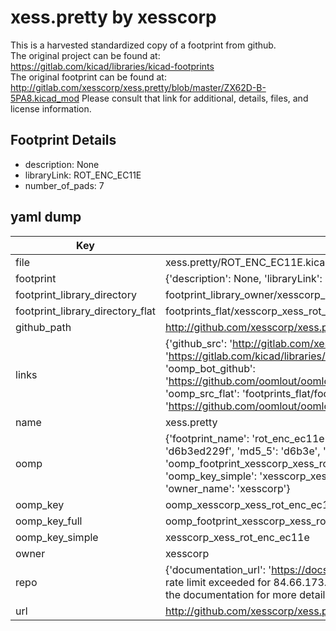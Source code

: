 # xess.pretty by xesscorp  
This is a harvested standardized copy of a footprint from github.  
The original project can be found at:  
https://gitlab.com/kicad/libraries/kicad-footprints  
The original footprint can be found at:
http://gitlab.com/xesscorp/xess.pretty/blob/master/ZX62D-B-5PA8.kicad_mod
Please consult that link for additional, details, files, and license information.  
## Footprint Details
* description: None  
* libraryLink: ROT_ENC_EC11E  
* number_of_pads: 7  
## yaml dump  
| Key | Value |  
| --- | --- |  
| file | xess.pretty/ROT_ENC_EC11E.kicad_mod |  
| footprint | {'description': None, 'libraryLink': 'ROT_ENC_EC11E', 'number_of_pads': 7} |  
| footprint_library_directory | footprint_library_owner/xesscorp_xess.pretty |  
| footprint_library_directory_flat | footprints_flat/xesscorp_xess_rot_enc_ec11e/working |  
| github_path | http://github.com/xesscorp/xess.pretty/blob/master/ROT_ENC_EC11E.kicad_mod |  
| links | {'github_src': 'http://gitlab.com/xesscorp/xess.pretty/blob/master/ZX62D-B-5PA8.kicad_mod', 'github_src_repo': 'https://gitlab.com/kicad/libraries/kicad-footprints', 'oomp_bot': 'footprints/xesscorp_xess_rot_enc_ec11e/working', 'oomp_bot_github': 'https://github.com/oomlout/oomlout_oomp_footprint_bot/tree/main/footprints/xesscorp_xess_rot_enc_ec11e/working', 'oomp_src_flat': 'footprints_flat/footprints_flat/xesscorp_xess_rot_enc_ec11e/working', 'oomp_src_flat_github': 'https://github.com/oomlout/oomlout_oomp_footprint_src/tree/main/footprints_flat/xesscorp_xess_rot_enc_ec11e/working'} |  
| name | xess.pretty |  
| oomp | {'footprint_name': 'rot_enc_ec11e', 'library_name': 'xess', 'md5': 'd6b3ed229fa20c10383d2d98d8a99d31', 'md5_10': 'd6b3ed229f', 'md5_5': 'd6b3e', 'md5_6': 'd6b3ed', 'oomp_key': 'oomp_xesscorp_xess_rot_enc_ec11e', 'oomp_key_extra': 'oomp_footprint_xesscorp_xess_rot_enc_ec11e', 'oomp_key_full': 'oomp_footprint_xesscorp_xess_rot_enc_ec11e_d6b3ed', 'oomp_key_simple': 'xesscorp_xess_rot_enc_ec11e', 'original_filename': 'xess.pretty/ROT_ENC_EC11E.kicad_mod', 'owner_name': 'xesscorp'} |  
| oomp_key | oomp_xesscorp_xess_rot_enc_ec11e |  
| oomp_key_full | oomp_footprint_xesscorp_xess_rot_enc_ec11e |  
| oomp_key_simple | xesscorp_xess_rot_enc_ec11e |  
| owner | xesscorp |  
| repo | {'documentation_url': 'https://docs.github.com/rest/overview/resources-in-the-rest-api#rate-limiting', 'message': "API rate limit exceeded for 84.66.173.59. (But here's the good news: Authenticated requests get a higher rate limit. Check out the documentation for more details.)"} |  
| url | http://github.com/xesscorp/xess.pretty |  

